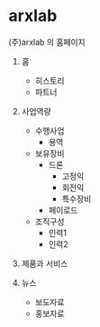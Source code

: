 # arxlab
(주)arxlab 의 홈페이지


1. 홈
    * 히스토리
    * 파트너
2. 사업역량
    * 수행사업
        * 용역
    * 보유장비
        * 드론 
            * 고정익
            * 회전익
            * 특수장비
        * 페이로드
    * 조직구성
        * 인력1
        * 인력2
3. 제품과 서비스

4. 뉴스
    * 보도자료
    * 홍보자료